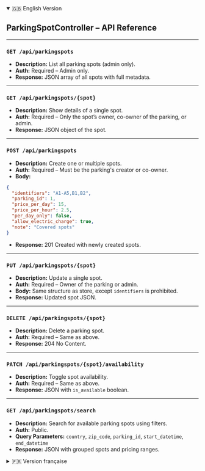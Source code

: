 

<details open>
<summary>🇬🇧 English Version</summary>

## ParkingSpotController – API Reference

---

### `GET /api/parkingspots`

- **Description:** List all parking spots (admin only).
- **Auth:** Required – Admin only.
- **Response:** JSON array of all spots with full metadata.

---

### `GET /api/parkingspots/{spot}`

- **Description:** Show details of a single spot.
- **Auth:** Required – Only the spot’s owner, co-owner of the parking, or admin.
- **Response:** JSON object of the spot.

---

### `POST /api/parkingspots`

- **Description:** Create one or multiple spots.
- **Auth:** Required – Must be the parking's creator or co-owner.
- **Body:**
```json
{
  "identifiers": "A1-A5,B1,B2",
  "parking_id": 1,
  "price_per_day": 15,
  "price_per_hour": 2.5,
  "per_day_only": false,
  "allow_electric_charge": true,
  "note": "Covered spots"
}
```
- **Response:** 201 Created with newly created spots.

---

### `PUT /api/parkingspots/{spot}`

- **Description:** Update a single spot.
- **Auth:** Required – Owner of the parking or admin.
- **Body:** Same structure as store, except `identifiers` is prohibited.
- **Response:** Updated spot JSON.

---

### `DELETE /api/parkingspots/{spot}`

- **Description:** Delete a parking spot.
- **Auth:** Required – Same as above.
- **Response:** 204 No Content.

---

### `PATCH /api/parkingspots/{spot}/availability`

- **Description:** Toggle spot availability.
- **Auth:** Required – Same as above.
- **Response:** JSON with `is_available` boolean.

---

### `GET /api/parkingspots/search`

- **Description:** Search for available parking spots using filters.
- **Auth:** Public.
- **Query Parameters:** `country`, `zip_code`, `parking_id`, `start_datetime`, `end_datetime`
- **Response:** JSON with grouped spots and pricing ranges.

</details>

<details>
<summary>🇫🇷 Version française</summary>

## ParkingSpotController – Référence API

---

### `GET /api/parkingspots`

- **Description :** Liste toutes les places (admin uniquement).
- **Auth :** Requise – Administrateur uniquement.
- **Réponse :** Tableau JSON contenant toutes les places avec métadonnées.

---

### `GET /api/parkingspots/{spot}`

- **Description :** Affiche les détails d’une place.
- **Auth :** Requise – Propriétaire de la place, co-propriétaire ou admin.
- **Réponse :** Objet JSON de la place.

---

### `POST /api/parkingspots`

- **Description :** Crée une ou plusieurs places.
- **Auth :** Requise – Créateur du parking ou co-propriétaire.
- **Body :**
```json
{
  "identifiers": "A1-A5,B1,B2",
  "parking_id": 1,
  "price_per_day": 15,
  "price_per_hour": 2.5,
  "per_day_only": false,
  "allow_electric_charge": true,
  "note": "Places couvertes"
}
```
- **Réponse :** 201 Created avec les nouvelles places.

---

### `PUT /api/parkingspots/{spot}`

- **Description :** Met à jour une place.
- **Auth :** Requise – Propriétaire ou admin.
- **Body :** Même structure que `store`, sauf `identifiers` interdit.
- **Réponse :** Objet JSON de la place mise à jour.

---

### `DELETE /api/parkingspots/{spot}`

- **Description :** Supprime une place.
- **Auth :** Requise – Idem ci-dessus.
- **Réponse :** 204 No Content.

---

### `PATCH /api/parkingspots/{spot}/availability`

- **Description :** Modifie la disponibilité de la place.
- **Auth :** Requise – Idem ci-dessus.
- **Réponse :** JSON avec le booléen `is_available`.

---

### `GET /api/parkingspots/search`

- **Description :** Recherche de places disponibles selon des filtres.
- **Auth :** Publique.
- **Paramètres :** `country`, `zip_code`, `parking_id`, `start_datetime`, `end_datetime`
- **Réponse :** JSON groupé avec les places et les tarifs.

</details>